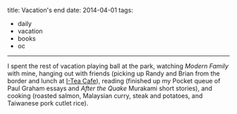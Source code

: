 title: Vacation's end
date: 2014-04-01
tags:
- daily
- vacation
- books
- oc
---

I spent the rest of vacation playing ball at the park, watching *Modern Family* with mine, hanging out with friends (picking up Randy and Brian from the border and lunch at [I-Tea Cafe](http://www.yelp.com/biz/i-tea-cafe-irvine)), reading (finished up my Pocket queue of Paul Graham essays and *After the Quake* Murakami short stories), and cooking (roasted salmon, Malaysian curry, steak and potatoes, and Taiwanese pork cutlet rice).
